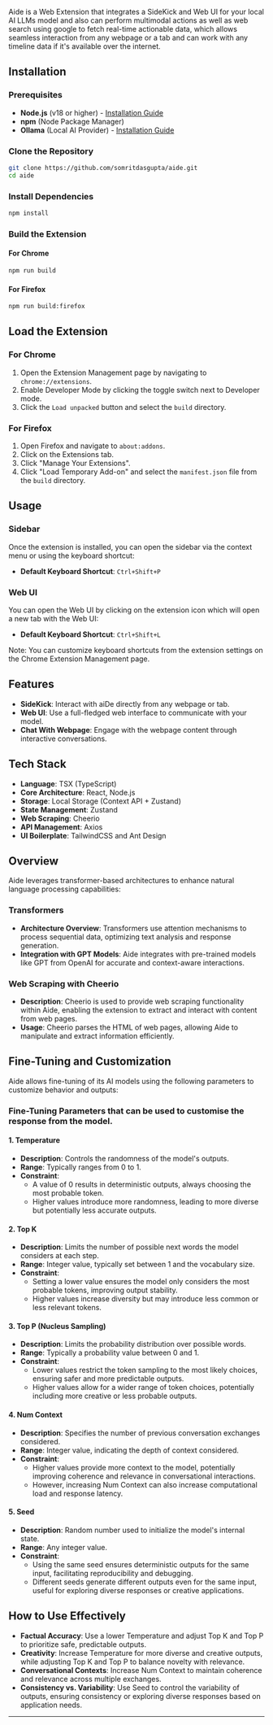 Aide is a Web Extension that integrates a SideKick and Web UI for your local AI LLMs model and also can perform multimodal actions as well as web search using google to fetch real-time actionable data, which allows seamless interaction from any webpage or a tab and can work with any timeline data if it's available over the internet.

## Installation

### Prerequisites

- **Node.js** (v18 or higher) - [Installation Guide](https://nodejs.org/)
- **npm** (Node Package Manager)
- **Ollama** (Local AI Provider) - [Installation Guide](link_to_ollama_installation_guide)

### Clone the Repository

```bash
git clone https://github.com/somritdasgupta/aide.git
cd aide
```

### Install Dependencies

```bash
npm install
```

### Build the Extension

#### For Chrome

```bash
npm run build
```

#### For Firefox

```bash
npm run build:firefox
```

## Load the Extension

### For Chrome

1. Open the Extension Management page by navigating to `chrome://extensions`.
2. Enable Developer Mode by clicking the toggle switch next to Developer mode.
3. Click the `Load unpacked` button and select the `build` directory.

### For Firefox

1. Open Firefox and navigate to `about:addons`.
2. Click on the Extensions tab.
3. Click "Manage Your Extensions".
4. Click "Load Temporary Add-on" and select the `manifest.json` file from the `build` directory.

## Usage

### Sidebar

Once the extension is installed, you can open the sidebar via the context menu or using the keyboard shortcut:

- **Default Keyboard Shortcut**: `Ctrl+Shift+P`

### Web UI

You can open the Web UI by clicking on the extension icon which will open a new tab with the Web UI:

- **Default Keyboard Shortcut**: `Ctrl+Shift+L`

Note: You can customize keyboard shortcuts from the extension settings on the Chrome Extension Management page.

## Features

- **SideKick**: Interact with aiDe directly from any webpage or tab.
- **Web UI**: Use a full-fledged web interface to communicate with your model.
- **Chat With Webpage**: Engage with the webpage content through interactive conversations.

## Tech Stack

- **Language**: TSX (TypeScript)
- **Core Architecture**: React, Node.js
- **Storage**: Local Storage (Context API + Zustand)
- **State Management**: Zustand
- **Web Scraping**: Cheerio
- **API Management**: Axios
- **UI Boilerplate**: TailwindCSS and Ant Design

## Overview

Aide leverages transformer-based architectures to enhance natural language processing capabilities:

### Transformers

- **Architecture Overview**: Transformers use attention mechanisms to process sequential data, optimizing text analysis and response generation.
- **Integration with GPT Models**: Aide integrates with pre-trained models like GPT from OpenAI for accurate and context-aware interactions.

### Web Scraping with Cheerio

- **Description**: Cheerio is used to provide web scraping functionality within Aide, enabling the extension to extract and interact with content from web pages.
- **Usage**: Cheerio parses the HTML of web pages, allowing Aide to manipulate and extract information efficiently.

## Fine-Tuning and Customization

Aide allows fine-tuning of its AI models using the following parameters to customize behavior and outputs:

### Fine-Tuning Parameters that can be used to customise the response from the model.

#### 1. Temperature

- **Description**: Controls the randomness of the model's outputs.
- **Range**: Typically ranges from 0 to 1.
- **Constraint**: 
  - A value of 0 results in deterministic outputs, always choosing the most probable token.
  - Higher values introduce more randomness, leading to more diverse but potentially less accurate outputs.

#### 2. Top K

- **Description**: Limits the number of possible next words the model considers at each step.
- **Range**: Integer value, typically set between 1 and the vocabulary size.
- **Constraint**: 
  - Setting a lower value ensures the model only considers the most probable tokens, improving output stability.
  - Higher values increase diversity but may introduce less common or less relevant tokens.

#### 3. Top P (Nucleus Sampling)

- **Description**: Limits the probability distribution over possible words.
- **Range**: Typically a probability value between 0 and 1.
- **Constraint**: 
  - Lower values restrict the token sampling to the most likely choices, ensuring safer and more predictable outputs.
  - Higher values allow for a wider range of token choices, potentially including more creative or less probable outputs.

#### 4. Num Context

- **Description**: Specifies the number of previous conversation exchanges considered.
- **Range**: Integer value, indicating the depth of context considered.
- **Constraint**: 
  - Higher values provide more context to the model, potentially improving coherence and relevance in conversational interactions.
  - However, increasing Num Context can also increase computational load and response latency.

#### 5. Seed

- **Description**: Random number used to initialize the model's internal state.
- **Range**: Any integer value.
- **Constraint**: 
  - Using the same seed ensures deterministic outputs for the same input, facilitating reproducibility and debugging.
  - Different seeds generate different outputs even for the same input, useful for exploring diverse responses or creative applications.

## How to Use Effectively

- **Factual Accuracy**: Use a lower Temperature and adjust Top K and Top P to prioritize safe, predictable outputs.
- **Creativity**: Increase Temperature for more diverse and creative outputs, while adjusting Top K and Top P to balance novelty with relevance.
- **Conversational Contexts**: Increase Num Context to maintain coherence and relevance across multiple exchanges.
- **Consistency vs. Variability**: Use Seed to control the variability of outputs, ensuring consistency or exploring diverse responses based on application needs.

---